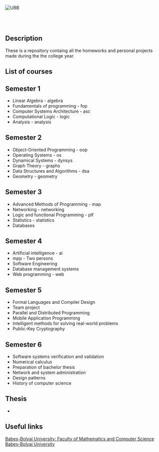 ![UBB](http://www.ubbcluj.ro/img/logo_UBB_en.png)


<br>
<br>

## Description

These is a repository containg all the homeworks and personal projects made during the the college year. 

## List of courses

## Semester 1

* Linear Algebra - algebra
* Fundamentals of programming - fop
* Computer Systems Architecture - asc
* Computational Logic - logic
* Analysis - analysis

## Semester 2

* Object-Oriented Programming - oop
* Operating Systems - os
* Dynamical Systems - dynsys
* Graph Theory - graphs
* Data Structures and Algorithms - dsa
* Geometry - geometry

## Semester 3

* Advanced Methods of Programming - map
* Networking - networking
* Logic and functional Programming - plf
* Statistics - statistics
* Databases

## Semester 4

* Artificial intelligence - ai
* mpp - Two persons
* Software Engineering
* Database management systems
* Web programming - web

## Semester 5
* Formal Languages and Compiler Design
* Team project
* Parallel and Distributed Programming
* Mobile Application Programming
* Intelligent methods for solving real-world problems
* Public-Key Cryptography

## Semester 6
* Software systems verification and validation
* Numerical calculus
* Preparation of bachelor thesis
* Network and system administration
* Design patterns
* History of computer science

## Thesis
*

## Useful links

[Babeş-Bolyai University: Faculty of Mathematics and Computer Science](http://www.cs.ubbcluj.ro/) <br>
[Babeș-Bolyai University](http://www.ubbcluj.ro/en/)
